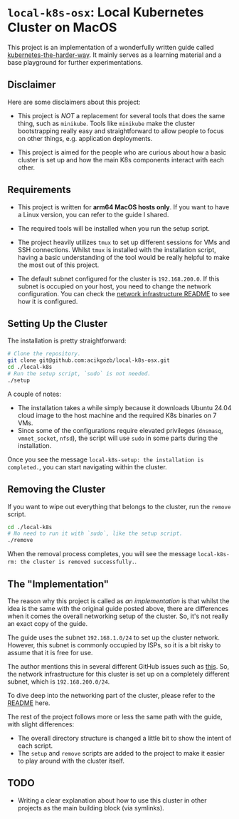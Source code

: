 # `local-k8s-osx`: Local Kubernetes Cluster on MacOS

This project is an implementation of a wonderfully written guide called [kubernetes-the-harder-way](https://github.com/ghik/kubernetes-the-harder-way).
It mainly serves as a learning material and a base playground for further experimentations.

## Disclaimer

Here are some disclaimers about this project:

- This project is _NOT_ a replacement for several tools that does the same thing, such as `minikube`.
  Tools like `minikube` make the cluster bootstrapping really easy and straightforward to allow people to focus on other things, e.g. application deployments.

- This project is aimed for the people who are curious about how a basic cluster is set up and how the main K8s components interact with each other.

## Requirements

- This project is written for **arm64 MacOS hosts only**.
  If you want to have a Linux version, you can refer to the guide I shared.

- The required tools will be installed when you run the setup script.

- The project heavily utilizes `tmux` to set up different sessions for VMs and SSH connections.
  Whilst `tmux` is installed with the installation script, having a basic understanding of the tool would be really helpful to make the most out of this project.

- The default subnet configured for the cluster is `192.168.200.0`.
  If this subnet is occupied on your host, you need to change the network configuration.
  You can check the [network infrastructure README](./vms/NETWORK-INFRASTRUCTURE.md) to see how it is configured.

## Setting Up the Cluster

The installation is pretty straightforward:

```bash
# Clone the repository.
git clone git@github.com:acikgozb/local-k8s-osx.git
cd ./local-k8s
# Run the setup script, `sudo` is not needed.
./setup
```

A couple of notes:

- The installation takes a while simply because it downloads Ubuntu 24.04 cloud image to the host machine and the required K8s binaries on 7 VMs.
- Since some of the configurations require elevated privileges (`dnsmasq`, `vmnet_socket`, `nfsd`), the script will use `sudo` in some parts during the installation.

Once you see the message `local-k8s-setup: the installation is completed.`, you can start navigating within the cluster.

## Removing the Cluster

If you want to wipe out everything that belongs to the cluster, run the `remove` script.

```bash
cd ./local-k8s
# No need to run it with `sudo`, like the setup script.
./remove
```

When the removal process completes, you will see the message `local-k8s-rm: the cluster is removed successfully.`.

## The "Implementation"

The reason why this project is called as _an implementation_ is that whilst the idea is the same with the original guide posted above, there are differences when it comes the overall networking setup of the cluster.
So, it's not really an exact copy of the guide.

The guide uses the subnet `192.168.1.0/24` to set up the cluster network.
However, this subnet is commonly occupied by ISPs, so it is a bit risky to assume that it is free for use.

The author mentions this in several different GitHub issues such as [this](https://github.com/ghik/kubernetes-the-harder-way/issues/16#issuecomment-2440799114).
So, the network infrastructure for this cluster is set up on a completely different subnet, which is `192.168.200.0/24`.

To dive deep into the networking part of the cluster, please refer to the [README](./vms/NETWORK-INFRASTRUCTURE.md) here.

The rest of the project follows more or less the same path with the guide, with slight differences:

- The overall directory structure is changed a little bit to show the intent of each script.
- The `setup` and `remove` scripts are added to the project to make it easier to play around with the cluster itself.

## TODO

- Writing a clear explanation about how to use this cluster in other projects as the main building block (via symlinks).
